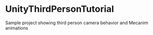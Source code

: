 UnityThirdPersonTutorial
========================

Sample project showing third person camera behavior and Mecanim animations
